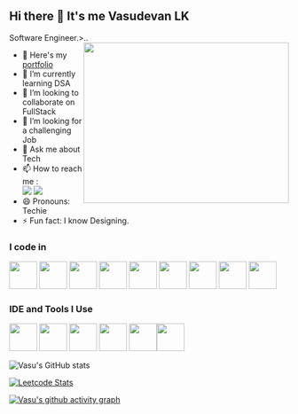 ## Hi there 👋 It's me Vasudevan LK

Software Engineer.>..
<img align="right" width="370" height="290" src="https://i.pinimg.com/originals/47/f0/34/47f0342cec72b800463bf003eac1257e.gif">
- 🔭 Here's my [portfolio](https://vasudevan-fb3a1.web.app/)                                                 
- 🌱 I’m currently learning DSA
- 👯 I’m looking to collaborate on FullStack
- 🤔 I’m looking for a challenging Job
- 💬 Ask me about Tech
- 📫 How to reach me :
<br />  [<img src="https://img.shields.io/badge/LinkedIn-0077B5?style=for-the-badge&logo=linkedin&logoColor=white" />](https://www.linkedin.com/in/VasuDevan/) [<img src="https://img.shields.io/badge/Discord-0077B5?style=for-the-badge&logo=discord&logoColor=white" />](https://discord.com/invite/WrPDTDMZAk)
- 😄 Pronouns: Techie
- ⚡ Fun fact: I know Designing.


### I code in
<img height="50" width="50" src="https://img.icons8.com/color/48/000000/python.png" />   <img height="50" width="50" src="https://img.icons8.com/color/48/000000/java-coffee-cup-logo.png" /> <img height="50" width="50" src="https://img.icons8.com/color/48/000000/html-5.png" /> <img height="50" width="50" src="https://img.icons8.com/color/48/000000/css3.png" />  <img height="50" width="50" src="https://img.icons8.com/color/48/000000/bootstrap.png" />
<img height="50" width="50" src="https://img.icons8.com/color/48/000000/javascript.png"/>
<img height="50" width="50" src="https://img.icons8.com/color/48/000000/react-native.png"/>
<img height="50" width="50" src="https://img.icons8.com/color/48/000000/flutter.png"/> <img height="50" width="50" src="https://img.icons8.com/color/48/000000/mysql-logo.png"/>

### IDE and Tools I Use
<img height="50" width="50" src="https://img.icons8.com/color/48/000000/visual-studio-code-2019.png"/> <img height="50" width="50" src="https://img.icons8.com/color/48/000000/android-studio.png"/> <img height="50" width="50" src="https://img.icons8.com/color/50/000000/git.png"/>   <img height="50" width="50" src="https://img.icons8.com/doodle/48/000000/adobe-illustrator.png"/> <img height="50" width="50" src="https://img.icons8.com/color/48/000000/figma--v1.png"/><img height="50" width="50" src="https://img.icons8.com/color/48/000000/canva--v1.png"/>



![Vasu's GitHub stats](https://github-readme-stats.vercel.app/api?username=vasudevanLK&theme=dark&show_icons=true&&hide=issues,contribs)

[![Leetcode Stats](https://leetcard.jacoblin.cool/VasudevanLK?ext=contest&theme=dark)](https://leetcode.com/VasudevanLK)

[![Vasu's github activity graph](https://github-readme-activity-graph.vercel.app/graph?username=vasudevanLK&bg_color=000000&color=ffffff&line=51f565&point=ffffff&area=true&hide_border=true)](https://github.com/ashutosh00710/github-readme-activity-graph)
